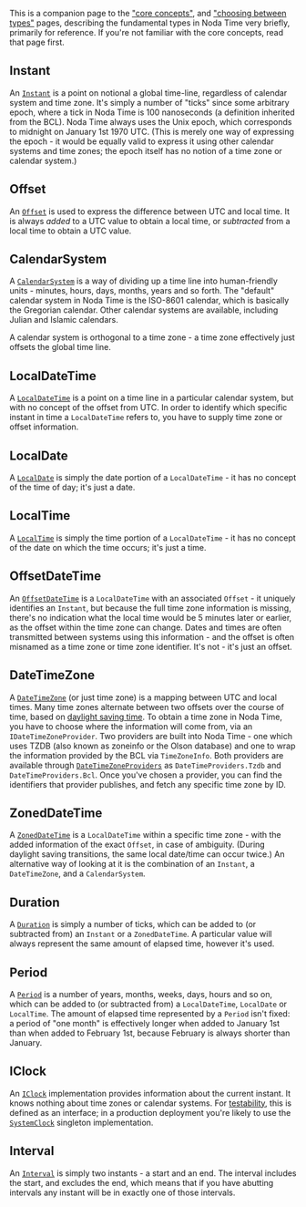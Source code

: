 This is a companion page to the
["core concepts"](concepts.md), and ["choosing between types"](type-choices.md)
pages, describing the fundamental types in Noda Time very briefly, primarily for reference.
If you're not familiar with the core concepts, read that page first.

Instant
-------

An [`Instant`][Instant] is a point on notional a global time-line, regardless of calendar system and time zone.
It's simply a number of "ticks" since some arbitrary epoch, where a tick in Noda Time is 100 nanoseconds (a definition
inherited from the BCL). Noda Time always uses the Unix epoch, which corresponds to midnight on January 1st 1970 UTC.
(This is merely one way of expressing the epoch - it would be equally valid to express it using other calendar systems
and time zones; the epoch itself has no notion of a time zone or calendar system.)

Offset
------

An [`Offset`][Offset] is used to express the difference between UTC and local time. It is always *added* to a UTC value
to obtain a local time, or *subtracted* from a local time to obtain a UTC value.

CalendarSystem
--------------

A [`CalendarSystem`][CalendarSystem] is a way of dividing up a time line into human-friendly units - minutes, hours, days, months, years
and so forth. The "default" calendar system in Noda Time is the ISO-8601 calendar, which is basically the Gregorian calendar.
Other calendar systems are available, including Julian and Islamic calendars.

A calendar system is orthogonal to a time zone - a time zone effectively just offsets the global time line.

LocalDateTime
-------------

A [`LocalDateTime`][LocalDateTime] is a point on a time line in a particular calendar system, but with no concept of the offset from UTC.
In order to identify which specific instant in time a `LocalDateTime` refers to, you have to supply time zone or offset information.

LocalDate
---------

A [`LocalDate`][LocalDate] is simply the date portion of a `LocalDateTime` - it has no concept of the time of day; it's just a date.

LocalTime
---------

A [`LocalTime`][LocalTime] is simply the time portion of a `LocalDateTime` - it has no concept of the date on which the time occurs; it's just a time.

OffsetDateTime
--------------

An [`OffsetDateTime`][OffsetDateTime] is a `LocalDateTime` with an associated `Offset` - it uniquely identifies an `Instant`, but because the full time zone
information is missing, there's no indication what the local time would be 5 minutes later or earlier, as the offset within the time zone can change.
Dates and times are often transmitted between systems using this information - and the offset is often misnamed as a time zone or time zone identifier. It's not -
it's just an offset.

DateTimeZone
------------

A [`DateTimeZone`][DateTimeZone] (or just time zone) is a mapping between UTC and local times. Many time zones alternate between two offsets over the course of time,
based on [daylight saving time][DST]. To obtain a time zone in Noda Time, you have to choose where the information will come from,
via an `IDateTimeZoneProvider`. Two providers are built into Noda Time - one which uses TZDB (also known as zoneinfo or the Olson database) and one to wrap the 
information provided by the BCL via `TimeZoneInfo`. Both providers are available through [`DateTimeZoneProviders`][DateTimeZoneProviders] as `DateTimeProviders.Tzdb` and
`DateTimeProviders.Bcl`. Once you've chosen a provider, you can find the identifiers that provider publishes, and fetch any specific time zone by ID.

ZonedDateTime
-------------

A [`ZonedDateTime`][ZonedDateTime] is a `LocalDateTime` within a specific time zone - with the added information of the exact `Offset`, in case of ambiguity. (During daylight
saving transitions, the same local date/time can occur twice.) An alternative way of looking at it is the combination of an `Instant`, a `DateTimeZone`, and a `CalendarSystem`.

Duration
--------

A [`Duration`][Duration] is simply a number of ticks, which can be added to (or subtracted from) an `Instant` or a `ZonedDateTime`. A particular value will always represent the same
amount of elapsed time, however it's used.

Period
------

A [`Period`][Period] is a number of years, months, weeks, days, hours and so on, which can be added to (or subtracted from) a `LocalDateTime`, `LocalDate` or `LocalTime`. The amount of
elapsed time represented by a `Period` isn't fixed: a period of "one month" is effectively longer when added to January 1st than when added to February 1st, because February is always shorter than
January.

IClock
------

An [`IClock`][IClock] implementation provides information about the current instant. It knows nothing about time zones or calendar systems. For [testability](testing.md), this is defined
as an interface; in a production deployment you're likely to use the [`SystemClock`][SystemClock] singleton implementation.

Interval
--------

An [`Interval`][Interval] is simply two instants - a start and an end. The interval includes the start, and excludes the end, which means that if you have abutting intervals any instant will be in
exactly one of those intervals.

[DST]: http://en.wikipedia.org/wiki/Daylight_saving_time
[Interval]: ../api/NodaTime.Interval.yml
[LocalTime]: ../api/NodaTime.LocalTime.yml
[LocalDate]: ../api/NodaTime.LocalDate.yml
[LocalDateTime]: ../api/NodaTime.LocalDateTime.yml
[Instant]: ../api/NodaTime.Instant.yml
[CalendarSystem]: ../api/NodaTime.CalendarSystem.yml
[DateTimeZone]: ../api/NodaTime.DateTimeZone.yml
[IDateTimeZoneProvider]: ../api/NodaTime.IDateTimeZoneProvider.yml
[DateTimeZoneProviders]: ../api/NodaTime.DateTimeZoneProviders.yml
[Offset]: ../api/NodaTime.Offset.yml
[Period]: ../api/NodaTime.Period.yml
[Duration]: ../api/NodaTime.Duration.yml
[OffsetDateTime]: ../api/NodaTime.OffsetDateTime.yml
[ZonedDateTime]: ../api/NodaTime.ZonedDateTime.yml
[IDateTimeZoneProvider]: ../api/NodaTime.IDateTimeZoneProvider.yml
[DateTimeZoneProviders]: ../api/NodaTime.DateTimeZoneProviders.yml
[IClock]: ../api/NodaTime.IClock.yml
[SystemClock]: ../api/NodaTime.SystemClock.yml
